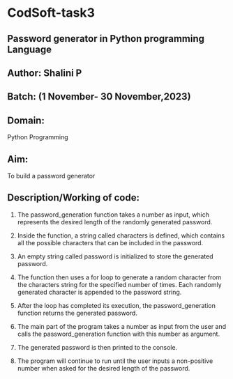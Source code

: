 # CodSoft-task3
## Password generator in Python programming Language
## Author: Shalini P
## Batch: (1 November- 30 November,2023)
## Domain: 
Python Programming
## Aim: 
To build a password generator
## Description/Working of code:
1. The password_generation function takes a number as input, which represents the desired length of the randomly generated password.

2. Inside the function, a string called characters is defined, which contains all the possible characters that can be included in the password.

3. An empty string called password is initialized to store the generated password.

4. The function then uses a for loop to generate a random character from the characters string for the specified number of times. Each randomly generated character is appended to the password string.

5. After the loop has completed its execution, the password_generation function returns the generated password.

6. The main part of the program takes a number as input from the user and calls the password_generation function with this number as argument.

7. The generated password is then printed to the console.

8. The program will continue to run until the user inputs a non-positive number when asked for the desired length of the password.
